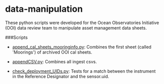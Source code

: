 # data-manipulation
These python scripts were developed for the Ocean Observatories Initiative (OOI) data review team to manipulate asset management data sheets.


###Scripts
- [append_cal_sheets_mooringinfo.py](https://github.com/lgarzio/data-manipulation/blob/master/append_cal_sheets_mooringinfo.py): Combines the first sheet (called 'Moorings') of archived OOI cal sheets.

- [appendCSV.py](https://github.com/lgarzio/data-manipulation/blob/master/appendCSV.py): Combines all ingest csvs.

- [check_deployment_UIDs.py](https://github.com/lgarzio/data-manipulation/blob/master/check_deployment_UIDs.py): Tests for a match between the instrument in the Reference Designator and the sensor.uid.